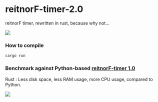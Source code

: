# reitnorF-timer-2.0
reitnorF timer, rewritten in rust, because why not...

![](https://pbs.twimg.com/media/Fe1_I8xVsAAJp9u?format=jpg&name=small)

### How to compile
`cargo run`

### Benchmark against Python-based [reitnorF-timer 1.0](https://github.com/altilunium/reitnorF-timer)

Rust : Less disk space, less RAM usage, more CPU usage, compared to Python. 

![](https://pbs.twimg.com/media/FfCEBcSUYAEizxl?format=png&name=small)
